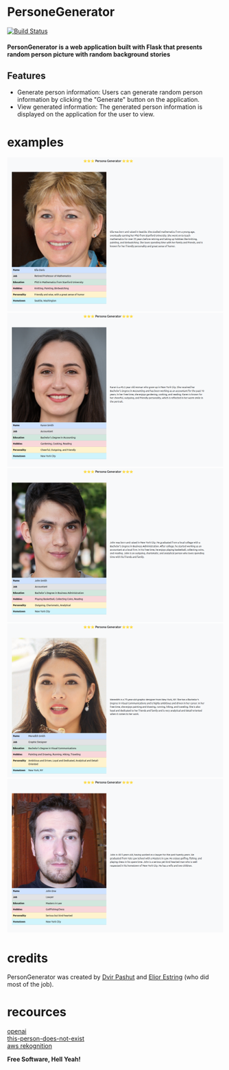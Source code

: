 # PersoneGenerator

[![Build Status](https://github.com/personaGemerator/personegenerator/actions/workflows/CI.yaml/badge.svg)](https://github.com/personaGemerator/personegenerator/actions)

#### PersonGenerator is a web application built with Flask that presents random person picture with random background stories



## Features

- Generate person information: Users can generate random person information by clicking the "Generate" button on the application.
- View generated information: The generated person information is displayed on the application for the user to view.

# examples 
![example-photo-1](static/images/examle1.png)<br>
![example-photo-2](static/images/examle2.png)<br>
![example-photo-3](static/images/examle3.png)<br>
![example-photo-4](static/images/examle4.png)<br>
![example-photo-5](static/images/examle5.png)<br>

# credits
PersonGenerator was created by [Dvir Pashut] and [Elior Estring] (who did most of the job).




# recources

[openai] <br>
[this-person-does-not-exist] <br>
[aws rekognition] <br>

**Free Software, Hell Yeah!**


[//]: # 

[Dvir Pashut]: <https://github.com/dvir-pashut>
[Elior Estring]:<https://github.com/elior7557>
[openai]:<https://openai.com/>
[this-person-does-not-exist]:<https://this-person-does-not-exist.com/en>
[aws rekognition]:<https://docs.aws.amazon.com/rekognition/latest/dg/what-is.html>
